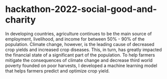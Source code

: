 # hackathon-2022-social-good-and-charity
In developing countries, agriculture continues to be the main source of employment, livelihood, and income for between 50% - 90% of the population. Climate change, however, is the leading cause of decreased crop yields and increased crop diseases. This, in turn, has greatly impacted the financial state of a significant part of the population. To help farmers mitigate the consequences of climate change and decrease third world poverty founded on poor harvests, I developed a machine learning model that helps farmers predict and optimize crop yield. 
